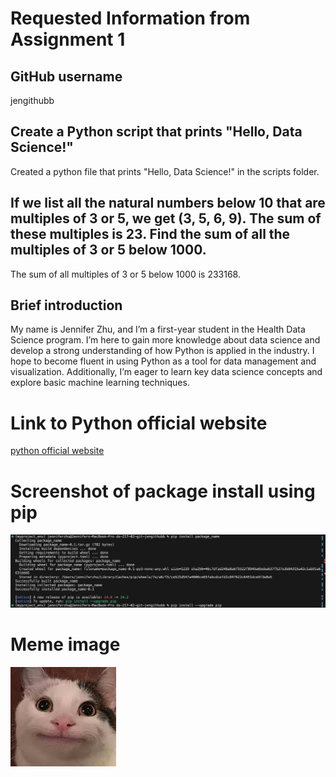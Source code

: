 # Requested Information from Assignment 1
## GitHub username
jengithubb

## Create a Python script that prints "Hello, Data Science!"
Created a python file that prints "Hello, Data Science!" in the scripts folder.

## If we list all the natural numbers below 10 that are multiples of 3 or 5, we get (3, 5, 6, 9). The sum of these multiples is 23. Find the sum of all the multiples of 3 or 5 below 1000.
The sum of all multiples of 3 or 5 below 1000 is 233168.

## Brief introduction 
My name is Jennifer Zhu, and I’m a first-year student in the Health Data Science program. I’m here to gain more knowledge about data science and develop a strong understanding of how Python is applied in the industry. I hope to become fluent in using Python as a tool for data management and visualization. Additionally, I’m eager to learn key data science concepts and explore basic machine learning techniques.

# Link to Python official website
[python official website](https://www.python.org)

# Screenshot of package install using pip
![alt text](PackageInstallUsingPip.jpg)

# Meme image
![alt text](meme.png)
